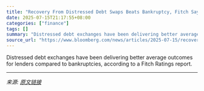 ```yaml
---
title: "Recovery From Distressed Debt Swaps Beats Bankruptcy, Fitch Says"
date: 2025-07-15T21:17:55+08:00
categories: ["finance"]
tags: []
summary: "Distressed debt exchanges have been delivering better average outcomes for lenders compared to bankruptcies, according to a Fitch Ratings report."
source_url: "https://www.bloomberg.com/news/articles/2025-07-15/recovery-from-distressed-debt-swaps-beats-bankruptcy-fitch-says"
---
```


Distressed debt exchanges have been delivering better average outcomes for lenders compared to bankruptcies, according to a Fitch Ratings report.

---

*来源: [原文链接](https://www.bloomberg.com/news/articles/2025-07-15/recovery-from-distressed-debt-swaps-beats-bankruptcy-fitch-says)*
